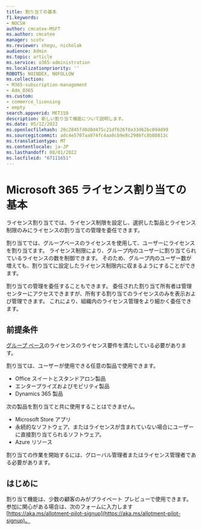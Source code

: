 ```yaml
---
title: 割り当ての基本
f1.keywords:
- NOCSH
author: cmcatee-MSFT
ms.author: cmcatee
manager: scotv
ms.reviewer: shegu, nicholak
audience: Admin
ms.topic: article
ms.service: o365-administration
ms.localizationpriority: ''
ROBOTS: NOINDEX, NOFOLLOW
ms.collection:
- M365-subscription-management
- Adm_O365
ms.custom:
- commerce_licensing
- empty
search.appverid: MET150
description: 新しい割り当て機能について説明します。
ms.date: 05/12/2022
ms.openlocfilehash: 20c2845fd0d0d475c21df626f0a33d62bc094d99
ms.sourcegitcommit: adc4e5707aa074fc4aa0cb9e8c2986fc8b88813c
ms.translationtype: MT
ms.contentlocale: ja-JP
ms.lasthandoff: 08/01/2022
ms.locfileid: "67111651"
---
```

# <a name="microsoft-365-license-allotment-basics"></a>Microsoft 365 ライセンス割り当ての基本

ライセンス割り当てでは、ライセンス制限を設定し、選択した製品とライセンス制限のみにライセンスの割り当ての管理を委任できます。

割り当てでは、グループベースのライセンスを使用して、ユーザーにライセンスを割り当てます。 ライセンス制限により、グループ内のユーザーに割り当てられているライセンスの数を制御できます。 そのため、グループ内のユーザー数が増えても、割り当てに設定したライセンス制限内に収まるようにすることができます。

割り当ての管理を委任することもできます。 委任された割り当て所有者は管理センターにアクセスできますが、所有する割り当てのライセンスのみを表示および管理できます。 これにより、組織内のライセンス管理をより細かく委任できます。

## <a name="prerequisites"></a>前提条件

[グループ ベース](/azure/active-directory/fundamentals/active-directory-licensing-whatis-azure-portal#licensing-requirements)のライセンスのライセンス要件を満たしている必要があります。

割り当ては、ユーザーが使用できる任意の製品で使用できます。

- Office スイートとスタンドアロン製品
- エンタープライズおよびモビリティ製品
- Dynamics 365 製品

次の製品を割り当てと共に使用することはできません。

- Microsoft Store アプリ
- 永続的なソフトウェア、またはライセンスが含まれていない場合にユーザーに直接割り当てられるソフトウェア。
- Azure リソース

割り当ての作業を開始するには、グローバル管理者またはライセンス管理者である必要があります。

## <a name="getting-started"></a>はじめに

割り当て機能は、少数の顧客のみがプライベート プレビューで使用できます。 参加に関心がある場合は、次のフォームに入力します [https://aka.ms/allotment-pilot-signup](https://aka.ms/allotment-pilot-signup)。